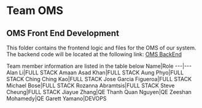 # Team OMS
## OMS Front End Development
This folder contains the frontend logic and files 
for the OMS of our system. The backend
code will be located at the following link:
[OMS BackEnd](https://github.com/jagfnisum/oms_backend)



Team member information are listed in the table below
Name|Role
---|---
Alan Li|FULL STACK
Amaan Asad Khan|FULL STACK
Aung Phyo|FULL STACK
Ching Ching Kao|FULL STACK
Jose Garcia Figueroa|FULL STACK
Michael Bose|FULL STACK
Rozanna Abramtsis|FULL STACK
Steve Cheung|FULL STACK
Jiayue Zhang|QE
Thanh Quan Nguyen|QE
Zeeshan Mohamedy|QE
Garett Yamano|DEVOPS
